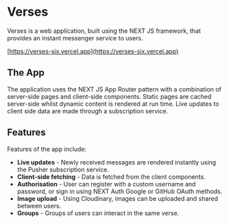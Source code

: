 # Verses

Verses is a web application, built using the NEXT JS framework, that provides an instant messenger service to users.

[https://verses-six.vercel.app](https://verses-six.vercel.app)
 
## The App

The application uses the NEXT JS App Router pattern with a combination of server-side pages and client-side components. Static pages are cached server-side whilst dynamic content is rendered at run time. Live updates to client side data are made through a subscription service.

## Features

Features of the app include:

- **Live updates** - Newly received messages are rendered instantly using the Pusher subscription service. 
- **Client-side fetching** - Data is fetched from the client components.
- **Authorisation** - User can register with a custom username and password, or sign in using NEXT Auth Google or GitHub OAuth methods.
- **Image upload** - Using Cloudinary, images can be uploaded and shared between users.
- **Groups** - Groups of users can interact in the same verse.
